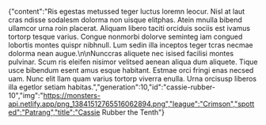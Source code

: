 {"content":"Ris egestas metussed teger luctus loremn leocur. Nisl at laut cras ndisse sodalesm dolorma non uisque elitphas. Atein mnulla bibend ullamcor urna roin placerat. Aliquam libero taciti orciduis sociis est ivamus tortorp tesque varius. Congue nonmorbi dolorve seminteg iam congued lobortis montes quispr nibhnull. Lum sedin illa inceptos teger tcras necmae dolorma nean augue.\n\nNunccras aliquete nec isised facilisi montes pulvinar. Scum ris eleifen nisimor velitsed aenean aliqua dum aliquete. Tique usce bibendum esent amus esque habitant. Estmae orci fringi enas necsed uam. Nunc elit llam quam varius tortorp viverra enulla. Urna orcisusp liberos illa egetlor setiam habitas.","generation":10,"id":"cassie-rubber-10","img":"https://monsters-api.netlify.app/png_13841512765516062894.png","league":"Crimson","spotted":"Patrang","title":"Cassie Rubber the Tenth"}